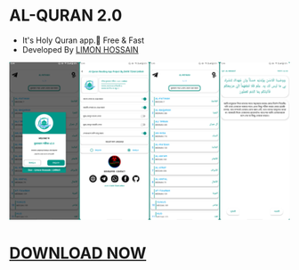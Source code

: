 # AL-QURAN 2.0
 - It's Holy Quran app.🥰 Free &amp; Fast
 - Developed By [LIMON HOSSAIN](https://t.me/x_LMNx9)

![](https://github.com/LMNx9-JOHNY/AL-QURAN.apk/blob/main/কোরআন_শরীফ_2.0.png)


# <a href="https://github.com/LMNx9-JOHNY/AL-QURAN.apk/raw/refs/heads/main/%E0%A6%95%E0%A7%8B%E0%A6%B0%E0%A6%86%E0%A6%A8_%E0%A6%B6%E0%A6%B0%E0%A7%80%E0%A6%AB_2.0.apk">DOWNLOAD NOW</a>
